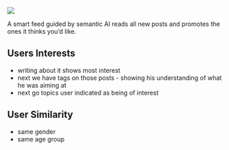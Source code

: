 ![](README/cat-feeder.png)

A smart feed guided by semantic AI reads all new posts and promotes the ones it thinks you’d like. 

## Users Interests
- writing about it shows most interest
- next we have tags on those posts - showing his understanding of what he was aiming at
- next go topics user indicated as being of interest

## User Similarity
* same gender
* same age group


